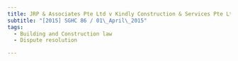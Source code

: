 ```yaml
---
title: JRP & Associates Pte Ltd v Kindly Construction & Services Pte Ltd 
subtitle: "[2015] SGHC 86 / 01\_April\_2015"
tags:
  - Building and Construction law
  - Dispute resolution

---
```


